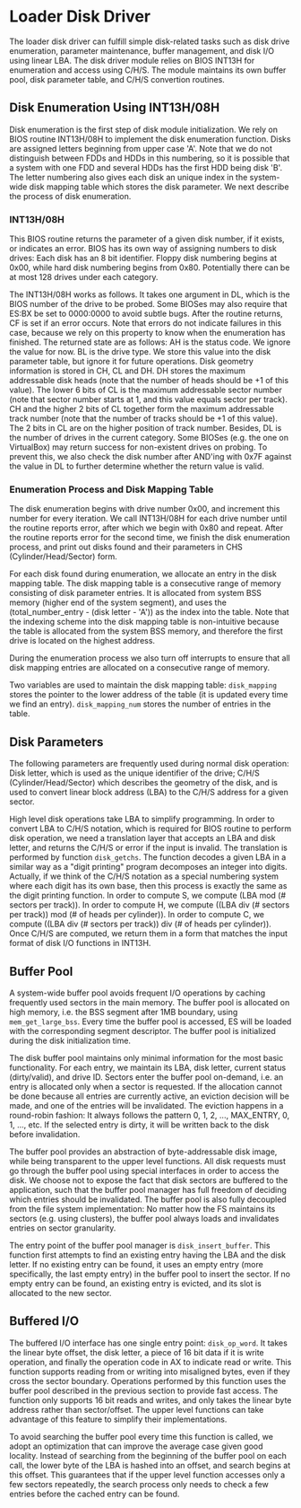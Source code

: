
# Loader Disk Driver

The loader disk driver can fulfill simple disk-related tasks such as disk drive enumeration, parameter maintenance, buffer
management, and disk I/O using linear LBA. The disk driver module relies on BIOS INT13H for enumeration and access using C/H/S.
The module maintains its own buffer pool, disk parameter table, and C/H/S convertion routines. 

## Disk Enumeration Using INT13H/08H

Disk enumeration is the first step of disk module initialization. We rely on BIOS routine INT13H/08H to implement the disk enumeration
function. Disks are assigned letters beginning from upper case 'A'. Note that we do not distinguish between FDDs and HDDs in this
numbering, so it is possible that a system with one FDD and several HDDs has the first HDD being disk 'B'. The letter numbering 
also gives each disk an unique index in the system-wide disk mapping table which stores the disk parameter. We next describe
the process of disk enumeration.

### INT13H/08H

This BIOS routine returns the parameter of a given disk number, if it exists, or indicates an error. BIOS has its own way
of assigning numbers to disk drives: Each disk has an 8 bit identifier. Floppy disk numbering begins at 0x00, while hard
disk numbering begins from 0x80. Potentially there can be at most 128 drives under each category. 

The INT13H/08H works as follows. It takes one argument in DL, which is the BIOS number of the drive to be probed. Some BIOSes 
may also require that ES:BX be set to 0000:0000 to avoid subtle bugs. After the routine returns, CF is set if an error occurs.
Note that errors do not indicate failures in this case, because we rely on this property to know when the enumeration has finished. 
The returned state are as follows: AH is the status code. We ignore the value for now. BL is the drive type. We store this value
into the disk parameter table, but ignore it for future operations. Disk geometry information is stored in CH, CL and DH. 
DH stores the maximum addressable disk heads (note that the number of heads should be +1 of this value). The lower 6 bits of CL
is the maximum addressable sector number (note that sector number starts at 1, and this value equals sector per track). 
CH and the higher 2 bits of CL together form the maximum addressable track number (note that the number of tracks should be +1
of this value). The 2 bits in CL are on the higher position of track number. Besides, DL is the number of drives in the 
current category. Some BIOSes (e.g. the one on VirtualBox) may return success for non-existent drives on probing. To prevent this, 
we also check the disk number after AND'ing with 0x7F against the value in DL to further determine whether the return value is valid.

### Enumeration Process and Disk Mapping Table

The disk enumeration begins with drive number 0x00, and increment this number for every iteration. We call INT13H/08H 
for each drive number until the routine reports error, after which we begin with 0x80 and repeat. After the routine
reports error for the second time, we finish the disk enumeration process, and print out disks found and their parameters
in CHS (Cylinder/Head/Sector) form.

For each disk found during enumeration, we allocate an entry in the disk mapping table. The disk mapping table is a 
consecutive range of memory consisting of disk parameter entries. It is allocated from system BSS memory (higher end
of the system segment), and uses the (total_number_entry - (disk letter - 'A')) as the index into the table.
Note that the indexing scheme into the disk mapping table is non-intuitive because the table is allocated from
the system BSS memory, and therefore the first drive is located on the highest address.

During the enumeration process we also turn off interrupts to ensure that all disk mapping entries are allocated
on a consecutive range of memory.

Two variables are used to maintain the disk mapping table: ``disk_mapping`` stores the pointer to the lower address of 
the table (it is updated every time we find an entry). ``disk_mapping_num`` stores the number of entries in the table.

## Disk Parameters

The following parameters are frequently used during normal disk operation: Disk letter, which is used as the unique 
identifier of the drive; C/H/S (Cylinder/Head/Sector) which describes the geometry of the disk, and is used to 
convert linear block address (LBA) to the C/H/S address for a given sector. 

High level disk operations take LBA to simplify programming. In order to convert LBA to C/H/S notation, which is required 
for BIOS routine to perform disk operation, we need a translation layer that accepts an LBA and disk letter, and returns 
the C/H/S or error if the input is invalid. The translation is performed by function ``disk_getchs``. The function decodes 
a given LBA in a similar way as a "digit printing" program decomposes an integer into digits. Actually, if we think of 
the C/H/S notation as a special numbering system where each digit has its own base, then this process is exactly the same
as the digit printing function. In order to compute S, we compute (LBA mod (# sectors per track)). In order to compute H,
we compute ((LBA div (# sectors per track)) mod (# of heads per cylinder)). In order to compute C, we compute 
((LBA div (# sectors per track)) div (# of heads per cylinder)). Once C/H/S are computed, we return them in a form
that matches the input format of disk I/O functions in INT13H.

## Buffer Pool

A system-wide buffer pool avoids frequent I/O operations by caching frequently used sectors in the main memory. The 
buffer pool is allocated on high memory, i.e. the BSS segment after 1MB boundary, using ``mem_get_large_bss``. Every
time the buffer pool is accessed, ES will be loaded with the corresponding segment descriptor. The buffer pool is 
initialized during the disk initialization time. 

The disk buffer pool maintains only minimal information for the most basic functionality. For each entry, we maintain
its LBA, disk letter, current status (dirty/valid), and drive ID. Sectors enter the buffer pool on-demand, i.e. an
entry is allocated only when a sector is requested. If the allocation cannot be done because all entries are currently
active, an eviction decision will be made, and one of the entries will be invalidated. The eviction happens in a round-robin
fashion: It always follows the pattern 0, 1, 2, ..., MAX_ENTRY, 0, 1, ..., etc. If the selected entry is dirty, it will
be written back to the disk before invalidation.

The buffer pool provides an abstraction of byte-addressable disk image, while being transparent to the upper level functions.
All disk requests must go through the buffer pool using special interfaces in order to access the disk. We choose not to
expose the fact that disk sectors are buffered to the application, such that the buffer pool manager has full freedom 
of deciding which entries should be invalidated. The buffer pool is also fully decoupled from the file system implementation:
No matter how the FS maintains its sectors (e.g. using clusters), the buffer pool always loads and invalidates entries on
sector granularity.

The entry point of the buffer pool manager is ``disk_insert_buffer``. This function first attempts to find an existing 
entry having the LBA and the disk letter. If no existing entry can be found, it uses an empty entry (more specifically, 
the last empty entry) in the buffer pool to insert the sector. If no empty entry can be found, an existing entry is evicted,
and its slot is allocated to the new sector.

## Buffered I/O

The buffered I/O interface has one single entry point: ``disk_op_word``. It takes the linear byte offset, the disk letter, 
a piece of 16 bit data if it is write operation, and finally the operation code in AX to indicate read or write.
This function supports reading from or writing into misaligned bytes, even if they cross the sector boundary. Operations
performed by this function uses the buffer pool described in the previous section to provide fast access. The function
only supports 16 bit reads and writes, and only takes the linear byte address rather than sector/offset. The upper level
functions can take advantage of this feature to simplify their implementations.

To avoid searching the buffer pool every time this function is called, we adopt an optimization that can improve the 
average case given good locality. Instead of searching from the beginning of the buffer pool on each call, the lower
byte of the LBA is hashed into an offset, and search begins at this offset. This guarantees that if the upper level
function accesses only a few sectors repeatedly, the search process only needs to check a few entries before the 
cached entry can be found.
